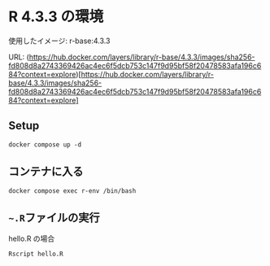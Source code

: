 # R 4.3.3 の環境

使用したイメージ: r-base:4.3.3

URL: (https://hub.docker.com/layers/library/r-base/4.3.3/images/sha256-fd808d8a2743369426ac4ec6f5dcb753c147f9d95bf58f20478583afa196c684?context=explore)[https://hub.docker.com/layers/library/r-base/4.3.3/images/sha256-fd808d8a2743369426ac4ec6f5dcb753c147f9d95bf58f20478583afa196c684?context=explore]

## Setup

```shell
docker compose up -d
```

## コンテナに入る

```shell
docker compose exec r-env /bin/bash
```

## `~.R`ファイルの実行

hello.R の場合

```shell
Rscript hello.R
```
